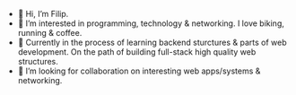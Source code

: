 - 👋 Hi, I’m Filip.
- 👀 I’m interested in programming, technology & networking. I love biking, running & coffee.
- 🌱 Currently in the process of learning backend sturctures & parts of web development. On the path of building full-stack high quality web structures.
- 💞️ I’m looking for collaboration on interesting web apps/systems & networking.
<!--- - 📫 How to reach me? filip@hussleverse.dev --->

<!---
hussleverse/hussleverse is a ✨ special ✨ repository because its `README.md` (this file) appears on your GitHub profile.
You can click the Preview link to take a look at your changes.
--->
